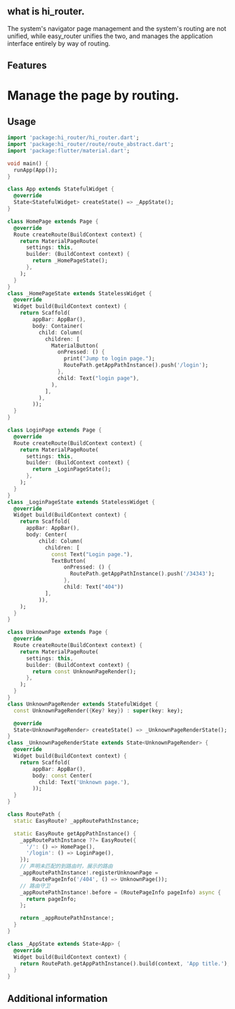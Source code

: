 <!-- 
This README describes the package. If you publish this package to pub.dev,
this README's contents appear on the landing page for your package.

For information about how to write a good package README, see the guide for
[writing package pages](https://dart.dev/guides/libraries/writing-package-pages). 

For general information about developing packages, see the Dart guide for
[creating packages](https://dart.dev/guides/libraries/create-library-packages)
and the Flutter guide for
[developing packages and plugins](https://flutter.dev/developing-packages). 
-->

## what is hi_router.

The system's navigator page management and the system's routing are not unified, while easy_router unifies the two, and manages the application interface entirely by way of routing.

## Features

# Manage the page by routing.

## Usage

```dart
import 'package:hi_router/hi_router.dart';
import 'package:hi_router/route/route_abstract.dart';
import 'package:flutter/material.dart';

void main() {
  runApp(App());
}

class App extends StatefulWidget {
  @override
  State<StatefulWidget> createState() => _AppState();
}

class HomePage extends Page {
  @override
  Route createRoute(BuildContext context) {
    return MaterialPageRoute(
      settings: this,
      builder: (BuildContext context) {
        return _HomePageState();
      },
    );
  }
}
class _HomePageState extends StatelessWidget {
  @override
  Widget build(BuildContext context) {
    return Scaffold(
        appBar: AppBar(),
        body: Container(
          child: Column(
            children: [
              MaterialButton(
                onPressed: () {
                  print("Jump to login page.");
                  RoutePath.getAppPathInstance().push('/login');
                },
                child: Text("login page"),
              ),
            ],
          ),
        ));
  }
}

class LoginPage extends Page {
  @override
  Route createRoute(BuildContext context) {
    return MaterialPageRoute(
      settings: this,
      builder: (BuildContext context) {
        return _LoginPageState();
      },
    );
  }
}
class _LoginPageState extends StatelessWidget {
  @override
  Widget build(BuildContext context) {
    return Scaffold(
      appBar: AppBar(),
      body: Center(
          child: Column(
            children: [
              const Text("Login page."),
              TextButton(
                  onPressed: () {
                    RoutePath.getAppPathInstance().push('/34343');
                  },
                  child: Text("404"))
            ],
          )),
    );
  }
}

class UnknownPage extends Page {
  @override
  Route createRoute(BuildContext context) {
    return MaterialPageRoute(
      settings: this,
      builder: (BuildContext context) {
        return const UnknownPageRender();
      },
    );
  }
}
class UnknownPageRender extends StatefulWidget {
  const UnknownPageRender({Key? key}) : super(key: key);

  @override
  State<UnknownPageRender> createState() => _UnknownPageRenderState();
}
class _UnknownPageRenderState extends State<UnknownPageRender> {
  @override
  Widget build(BuildContext context) {
    return Scaffold(
        appBar: AppBar(),
        body: const Center(
          child: Text('Unknown page.'),
        ));
  }
}

class RoutePath {
  static EasyRoute? _appRoutePathInstance;

  static EasyRoute getAppPathInstance() {
    _appRoutePathInstance ??= EasyRoute({
      '/': () => HomePage(),
      '/login': () => LoginPage(),
    });
    // 声明未匹配的到路由时，展示的路由
    _appRoutePathInstance!.registerUnknownPage =
        RoutePageInfo('/404', () => UnknownPage());
    // 路由守卫
    _appRoutePathInstance!.before = (RoutePageInfo pageInfo) async {
      return pageInfo;
    };

    return _appRoutePathInstance!;
  }
}

class _AppState extends State<App> {
  @override
  Widget build(BuildContext context) {
    return RoutePath.getAppPathInstance().build(context, 'App title.');
  }
}

```

## Additional information
